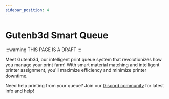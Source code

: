 ```yaml
---
sidebar_position: 4
---
```


# Gutenb3d Smart Queue

:::warning
THIS PAGE IS A DRAFT
:::

Meet Gutenb3d, our intelligent print queue system that revolutionizes how you manage your print farm! With smart material matching and intelligent printer assignment, you'll maximize efficiency and minimize printer downtime.
<!-- 
## Material Matching 🎨

Gutenb3d automatically matches your prints with printers loaded with the right materials:

- Color matching across your printer farm
- Material type requirements (PLA, PETG, etc.)
- Multi-material print handling

:::tip Pro Tip
Tag your most-used materials as favorites to prioritize those printers in the queue!
:::

## Printer Assignment 🖨️

Smart printer selection based on your farm's configuration:

- Automatic printer selection based on availability
- Material requirements matching
- Print size compatibility
- Custom printer tags support
- Priority queue management

:::info
Use printer tags like "Upper Rack" or "Production" to control which printers handle specific jobs.
:::

## Queue Management ⚡

Take control of your print queue with powerful management features:

- Drag-and-drop job reordering
- Priority levels for urgent prints
- Real-time status monitoring
- Batch operations support
- Error recovery handling

### Multi-Actions

Select multiple jobs to:
- Pause/resume jobs
- Cancel prints
- Reassign printers
- Update priorities

### Job Status Tracking

Monitor your prints with detailed status information:
- Print progress
- Time remaining
- Material usage
- Error states -->

Need help printing from your queue? Join our [Discord community](https://discord.gg/RCFA2u99De) for latest info and help!